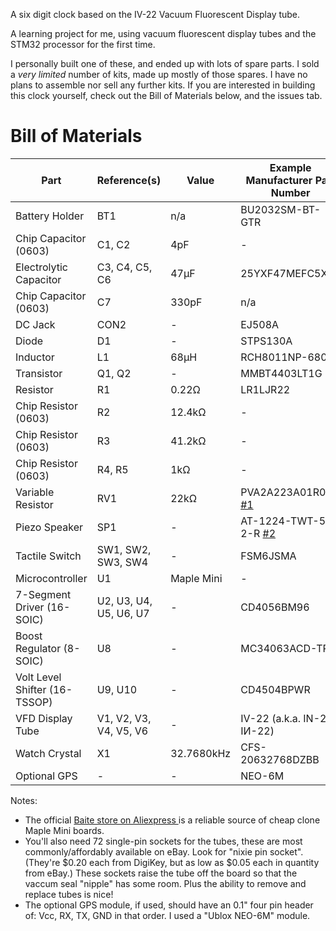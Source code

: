 A six digit clock based on the IV-22 Vacuum Fluorescent Display tube.

A learning project for me, using vacuum fluorescent display tubes and the STM32 processor for the first time.

I personally built one of these, and ended up with lots of spare parts.
I sold a _very limited_ number of kits, made up mostly of those spares.
I have no plans to assemble nor sell any further kits.
If you are interested in building this clock yourself, check out the Bill of Materials below, and the issues tab.

# Bill of Materials

| Part | Reference(s) | Value | Example Manufacturer Part Number |
| ---- | ------------ | ----- | -------------------------------- |
| Battery Holder | BT1 | n/a | BU2032SM-BT-GTR |
| Chip Capacitor (0603) | C1, C2 | 4pF | - |
| Electrolytic Capacitor | C3, C4, C5, C6 | 47μF | 25YXF47MEFC5X11 |
| Chip Capacitor (0603) | C7 | 330pF | n/a |
| DC Jack | CON2 | - | EJ508A |
| Diode | D1 | - | STPS130A |
| Inductor | L1 | 68μH | RCH8011NP-680L |
| Transistor | Q1, Q2 | - | MMBT4403LT1G |
| Resistor | R1 | 0.22Ω | LR1LJR22 |
| Chip Resistor (0603) | R2 | 12.4kΩ | - |
| Chip Resistor (0603) | R3 | 41.2kΩ | - |
| Chip Resistor (0603) | R4, R5 | 1kΩ | - |
| Variable Resistor | RV1 | 22kΩ | PVA2A223A01R00 [#1](https://github.com/arantius/vfd-clock/issues/1) |
| Piezo Speaker | SP1 | - | AT-1224-TWT-5V-2-R [#2](https://github.com/arantius/vfd-clock/issues/2) |
| Tactile Switch | SW1, SW2, SW3, SW4 | - | FSM6JSMA |
| Microcontroller | U1 | Maple Mini | - |
| 7-Segment Driver (16-SOIC) | U2, U3, U4, U5, U6, U7 | - | CD4056BM96 |
| Boost Regulator (8-SOIC) | U8 | - | MC34063ACD-TR |
| Volt Level Shifter (16-TSSOP) | U9, U10 | - | CD4504BPWR |
| VFD Display Tube | V1, V2, V3, V4, V5, V6 | - | IV-22 (a.k.a. IN-22, IИ-22) |
| Watch Crystal | X1 | 32.7680kHz | CFS-20632768DZBB |
| Optional GPS | - | - | NEO-6M |

Notes:
 * The official [Baite store on Aliexpress ](https://www.aliexpress.com/store/product/x/213957_1400682373.html) is a reliable source of cheap clone Maple Mini boards.
 * You'll also need 72 single-pin sockets for the tubes, these are most commonly/affordably available on eBay.  Look for "nixie pin socket".  (They're $0.20 each from DigiKey, but as low as $0.05 each in quantity from eBay.)  These sockets raise the tube off the board so that the vaccum seal "nipple" has some room.  Plus the ability to remove and replace tubes is nice!
 * The optional GPS module, if used, should have an 0.1" four pin header of: Vcc, RX, TX, GND in that order.  I used a "Ublox NEO-6M" module.
